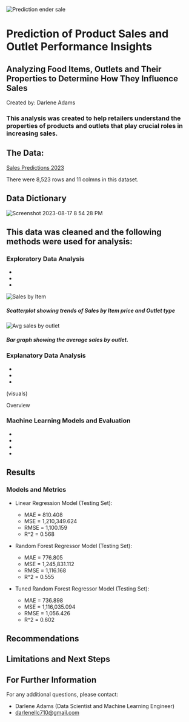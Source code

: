 ![Prediction ender sale](https://github.com/DJ-Adams/Prediction-of-Product-Sales/assets/140389867/c1c25e57-b6e2-4d65-b9dc-e1c2bc767ca3)

# Prediction of Product Sales and Outlet Performance Insights

## Analyzing Food Items, Outlets and Their Properties to Determine How They Influence Sales

Created by: Darlene Adams

### This analysis was created to help retailers understand the properties of products and outlets that play crucial roles in increasing sales.

## The Data: 
[Sales Predictions 2023](https://drive.google.com/file/d/1syH81TVrbBsdymLT_jl2JIf6IjPXtSQw/view)

There were 8,523 rows and 11 colmns in this dataset.

## Data Dictionary
![Screenshot 2023-08-17 8 54 28 PM](https://github.com/DJ-Adams/Prediction-of-Product-Sales/assets/140389867/5d23e631-49d3-4b36-b99c-d05367a388dd)

## This data was cleaned and the following methods were used for analysis:

### Exploratory Data Analysis
  -
  -
  -
  
![Sales by Item](https://github.com/DJ-Adams/Prediction-of-Product-Sales/assets/140389867/5f22db65-8ea2-413c-bb99-4e9b7a26dc69)
##### Scatterplot showing trends of Sales by Item price and Outlet type

![Avg sales by outlet](https://github.com/DJ-Adams/Prediction-of-Product-Sales/assets/140389867/b9073d42-a175-4421-b5b9-8723c792d81b)
##### Bar graph showing the average sales by outlet.


### Explanatory Data Analysis
  -
  -
  -

  (visuals)

  Overview

### Machine Learning Models and Evaluation
  -
  -
  -
  -
  
## Results

### Models and Metrics

- Linear Regression Model (Testing Set):
  - MAE = 810.408
  - MSE = 1,210,349.624
  - RMSE = 1,100.159
  - R^2 = 0.568




- Random Forest Regressor Model (Testing Set):
  - MAE = 776.805
  - MSE = 1,245,831.112
  - RMSE = 1,116.168
  - R^2 = 0.555
    
- Tuned Random Forest Regressor Model (Testing Set):
  - MAE = 736.898
  - MSE = 1,116,035.094
  - RMSE = 1,056.426
  - R^2 = 0.602


## Recommendations


## Limitations and Next Steps

## For Further Information
For any additional questions, please contact: 
- Darlene Adams (Data Scientist and Machine Learning Engineer)
- darlenellc710@gmail.com
